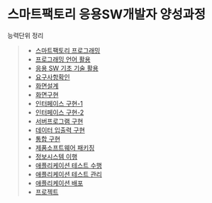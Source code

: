 # 스마트팩토리 응용SW개발자 양성과정
능력단위 정리
> * [스마트팩토리 프로그래밍](https://github.com/hyungsungjae125/Oven_theorem/blob/master/1.%EC%8A%A4%EB%A7%88%ED%8A%B8%ED%8C%A9%ED%86%A0%EB%A6%AC%ED%94%84%EB%A1%9C%EA%B7%B8%EB%9E%98%EB%B0%8D.pdf)
> * [프로그래밍 언어 활용](https://github.com/hyungsungjae125/Oven_theorem/blob/master/2.%20%ED%94%84%EB%A1%9C%EA%B7%B8%EB%9E%98%EB%B0%8D%20%EC%96%B8%EC%96%B4.pdf)
> * [응용 SW 기초 기술 활용](https://github.com/hyungsungjae125/Oven_theorem/blob/master/3.%EC%9D%91%EC%9A%A9sw%EA%B8%B0%EC%B4%88.pdf)
> * [요구사항확인](https://github.com/hyungsungjae125/Oven_theorem/blob/master/4.%EC%9A%94%EA%B5%AC%EC%82%AC%ED%95%AD%ED%99%95%EC%9D%B8.pdf)
> * [화면설계](https://github.com/hyungsungjae125/Oven_theorem/blob/master/5.%ED%99%94%EB%A9%B4%EC%84%A4%EA%B3%84.pdf)
> * [화면구현](https://github.com/hyungsungjae125/Oven_theorem/blob/master/6.%ED%99%94%EB%A9%B4%EA%B5%AC%ED%98%84.pdf)
> * [인터페이스 구현-1](https://github.com/hyungsungjae125/Oven_theorem/blob/master/7.%EC%9D%B8%ED%84%B0%ED%8E%98%EC%9D%B4%EC%8A%A4-1.pdf)
> * [인터페이스 구현-2](https://github.com/hyungsungjae125/Oven_theorem/blob/master/7.%EC%9D%B8%ED%84%B0%ED%8E%98%EC%9D%B4%EC%8A%A4-2.pdf)
> * [서버프로그램 구현](https://github.com/hyungsungjae125/Oven_theorem/tree/master/8.%EC%84%9C%EB%B2%84%ED%94%84%EB%A1%9C%EA%B7%B8%EB%9E%A8%EA%B5%AC%ED%98%84/%ED%98%95%EC%84%B1%EC%9E%AC)
> * [데이터 입출력 구현](https://github.com/hyungsungjae125/Oven_theorem/tree/master/9.%EB%8D%B0%EC%9D%B4%ED%84%B0%EC%9E%85%EC%B6%9C%EB%A0%A5%EA%B5%AC%ED%98%84/%ED%98%95%EC%84%B1%EC%9E%AC)
> * [통합 구현](https://github.com/hyungsungjae125/Oven_theorem/tree/master/10.%ED%86%B5%ED%95%A9%EA%B5%AC%ED%98%84/%EC%A0%95%EC%9D%B8%ED%98%9C%ED%8C%80)
> * [제품소프트웨어 패키징](https://github.com/hyungsungjae125/Oven_theorem/tree/master/11.%EC%A0%9C%ED%92%88%EC%86%8C%ED%94%84%ED%8A%B8%EC%9B%A8%EC%96%B4%ED%8C%A8%ED%82%A4%EC%A7%95)
> * [정보시스템 이행](https://github.com/hyungsungjae125/Oven_theorem/tree/master/12.%EC%A0%95%EB%B3%B4%EC%8B%9C%EC%8A%A4%ED%85%9C%EC%9D%B4%ED%96%89)
> * [애플리케이션 테스트 수행]()
> * [애플리케이션 테스트 관리]()
> * [애플리케이션 배포]()
> * [프로젝트]()
